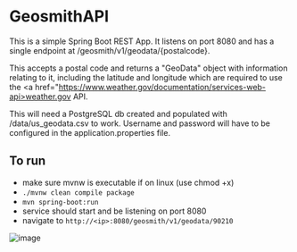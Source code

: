 # GeosmithAPI

This is a simple Spring Boot REST App. It listens on port 8080 and has a single endpoint at /geosmith/v1/geodata/{postalcode}.

This accepts a postal code and returns a "GeoData" object with information relating to it, including the latitude and longitude which are required to use the <a href="https://www.weather.gov/documentation/services-web-api>weather.gov</a> API.

This will need a PostgreSQL db created and populated with /data/us_geodata.csv to work. Username and password will have to be configured in the application.properties file.   

## To run 
- make sure mvnw is executable if on linux (use chmod +x)
- `./mvnw clean compile package`
- `mvn spring-boot:run`
- service should start and be listening on port 8080
- navigate to `http://<ip>:8080/geosmith/v1/geodata/90210`

![image](https://github.com/phydesmith/GeosmithAPI/assets/31049044/5fdbabbe-5af2-4190-ab39-a9922f6db936)

